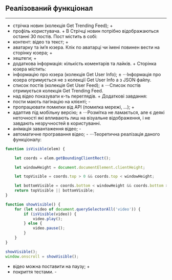 ## Реалізований функціонал
***

- стрічка новин (колекція Get Trending Feed); +
- профіль користувача. +
В Стрічці новин потрібно відображаються останні 30 постів. Пост містить в собі: 
- контент: відео та текст; +
- аватарку та імʼя юзера. Клік по аватарці чи імені повинен вести на сторінку юзера; +
- хештеги; +
- додаткова інформація: кількість коментарів та лайків. +
Сторінка юзера містить: 
- інформацію про юзера (колекція Get User Info); ±
⋅⋅⋅Інформація про юзера отримується не з колекції Get User Info а з JSON файлу.
- список постів (колекція Get User Feed); ±
⋅⋅⋅Список постів отримується колекція Get Trending Feed.
- над відео показувати к-ть переглядів. +
Додаткові завдання: 
- пости мають пагінацію на клієнті; -
- пропрацювати помилки від API (помилка мережі, ...); +
- адаптив під мобільну версію; ±
⋅⋅⋅Розмітка не ламається, але є деякі неточності які впливають лиш на візуальне відображення, і не завдають незручностей в користуванні.
- анімація завантаження відео; -
- автоматичне програвання відео; -
⋅⋅⋅Теоретична реалізація даного функціоналу:
```javascript
function isVisible(elem) {

	let coords = elem.getBoundingClientRect();

	let windowHeight = document.documentElement.clientHeight;

	let topVisible = coords.top > 0 && coords.top < windowHeight;

	let bottomVisible = coords.bottom < windowHeight && coords.bottom > 0;
	return topVisible || bottomVisible;
}

function showVisible() {
	for (let video of document.querySelectorAll('video')) {
		if (isVisible(video)) {
			video.play();
		} else {
			video.pause();
		}
	}
}

showVisible();
window.onscroll = showVisible();
```
- відео можна поставити на паузу; +
- покриття тестами. -
